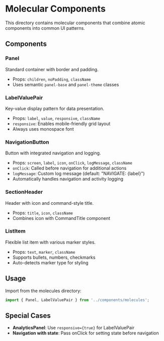 # Molecular Components

This directory contains molecular components that combine atomic components into common UI patterns.

## Components

### Panel
Standard container with border and padding.
- Props: `children`, `noPadding`, `className`
- Uses semantic `panel-base` and `panel-theme` classes

### LabelValuePair
Key-value display pattern for data presentation.
- Props: `label`, `value`, `responsive`, `className`
- `responsive`: Enables mobile-friendly grid layout
- Always uses monospace font

### NavigationButton
Button with integrated navigation and logging.
- Props: `screen`, `label`, `icon`, `onClick`, `logMessage`, `className`
- `onClick`: Called before navigation for additional actions
- `logMessage`: Custom log message (default: "NAVIGATE: {label}")
- Automatically handles navigation and activity logging

### SectionHeader
Header with icon and command-style title.
- Props: `title`, `icon`, `className`
- Combines icon with CommandTitle component

### ListItem
Flexible list item with various marker styles.
- Props: `text`, `marker`, `className`
- Supports bullets, numbers, checkmarks
- Auto-detects marker type for styling

## Usage

Import from the molecules directory:
```javascript
import { Panel, LabelValuePair } from '../components/molecules';
```

## Special Cases

- **AnalyticsPanel**: Use `responsive={true}` for LabelValuePair
- **Navigation with state**: Pass onClick for setting state before navigation
